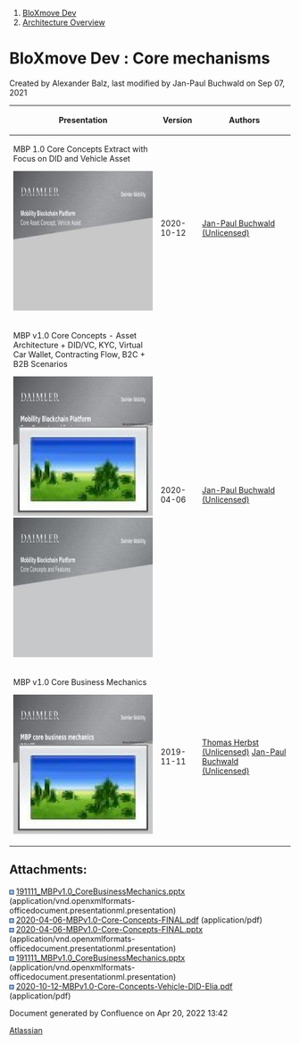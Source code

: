 <div id="page">

<div id="main" class="aui-page-panel">

<div id="main-header">

<div id="breadcrumb-section">

1.  <span>[BloXmove Dev](index.html)</span>
2.  <span>[Architecture
    Overview](Architecture-Overview_4492492808.html)</span>

</div>

# <span id="title-text"> BloXmove Dev : Core mechanisms </span>

</div>

<div id="content" class="view">

<div class="page-metadata">

Created by <span class="author"> Alexander Balz</span>, last modified by
<span class="editor"> Jan-Paul Buchwald</span> on Sep 07, 2021

</div>

<div id="main-content" class="wiki-content group">

<div class="table-wrap">

<table>
<thead>
<tr class="header">
<th><p><strong>Presentation</strong></p></th>
<th><p><strong>Version</strong></p></th>
<th><p><strong>Authors</strong></p></th>
</tr>
</thead>
<tbody>
<tr class="odd">
<td><p>MBP 1.0 Core Concepts Extract with Focus on DID and Vehicle Asset</p>
<p><span class="confluence-embedded-file-wrapper"><a href="attachments/1593933450/4459823387.pdf" class="confluence-embedded-file"><img src="attachments/thumbnails/1593933450/4459823387" height="250" /></a></span></p></td>
<td><p>2020-10-12</p></td>
<td><p><a href="https://bloxmove.atlassian.net/wiki/people/5a50d761e067544f89dbeeb1?ref=confluence" class="confluence-userlink user-mention">Jan-Paul Buchwald (Unlicensed)</a></p></td>
</tr>
<tr class="even">
<td><p>MBP v1.0 Core Concepts - Asset Architecture + DID/VC, KYC, Virtual Car Wallet, Contracting Flow, B2C + B2B Scenarios</p>
<p><span class="confluence-embedded-file-wrapper"><a href="attachments/1593933450/1806761588.pptx" class="confluence-embedded-file"><img src="attachments/thumbnails/1593933450/1806761588" height="250" /></a></span><span class="confluence-embedded-file-wrapper"><a href="attachments/1593933450/1812266617.pdf" class="confluence-embedded-file"><img src="attachments/thumbnails/1593933450/1812266617" height="250" /></a></span></p></td>
<td><p>2020-04-06</p></td>
<td><p><a href="https://bloxmove.atlassian.net/wiki/people/5a50d761e067544f89dbeeb1?ref=confluence" class="confluence-userlink user-mention">Jan-Paul Buchwald (Unlicensed)</a></p></td>
</tr>
<tr class="odd">
<td><p>MBP v1.0 Core Business Mechanics</p>
<p><span class="confluence-embedded-file-wrapper"><a href="attachments/1593933450/1593769615.pptx" class="confluence-embedded-file"><img src="attachments/thumbnails/1593933450/1593769615" height="250" /></a></span></p></td>
<td><p>2019-11-11</p></td>
<td><p><a href="https://bloxmove.atlassian.net/wiki/people/5ccc04584fe7f511781d89aa?ref=confluence" class="confluence-userlink user-mention">Thomas Herbst (Unlicensed)</a> <a href="https://bloxmove.atlassian.net/wiki/people/5a50d761e067544f89dbeeb1?ref=confluence" class="confluence-userlink user-mention">Jan-Paul Buchwald (Unlicensed)</a></p></td>
</tr>
</tbody>
</table>

</div>

</div>

<div class="pageSection group">

<div class="pageSectionHeader">

## Attachments:

</div>

<div class="greybox" data-align="left">

![](images/icons/bullet_blue.gif)
[191111\_MBPv1.0\_CoreBusinessMechanics.pptx](attachments/1593933450/1812135540.pptx)
(application/vnd.openxmlformats-officedocument.presentationml.presentation)  
![](images/icons/bullet_blue.gif)
[2020-04-06-MBPv1.0-Core-Concepts-FINAL.pdf](attachments/1593933450/1812266617.pdf)
(application/pdf)  
![](images/icons/bullet_blue.gif)
[2020-04-06-MBPv1.0-Core-Concepts-FINAL.pptx](attachments/1593933450/1806761588.pptx)
(application/vnd.openxmlformats-officedocument.presentationml.presentation)  
![](images/icons/bullet_blue.gif)
[191111\_MBPv1.0\_CoreBusinessMechanics.pptx](attachments/1593933450/1593769615.pptx)
(application/vnd.openxmlformats-officedocument.presentationml.presentation)  
![](images/icons/bullet_blue.gif)
[2020-10-12-MBPv1.0-Core-Concepts-Vehicle-DID-Elia.pdf](attachments/1593933450/4459823387.pdf)
(application/pdf)  

</div>

</div>

</div>

</div>

<div id="footer" data-role="contentinfo">

<div class="section footer-body">

Document generated by Confluence on Apr 20, 2022 13:42

<div id="footer-logo">

[Atlassian](http://www.atlassian.com/)

</div>

</div>

</div>

</div>

